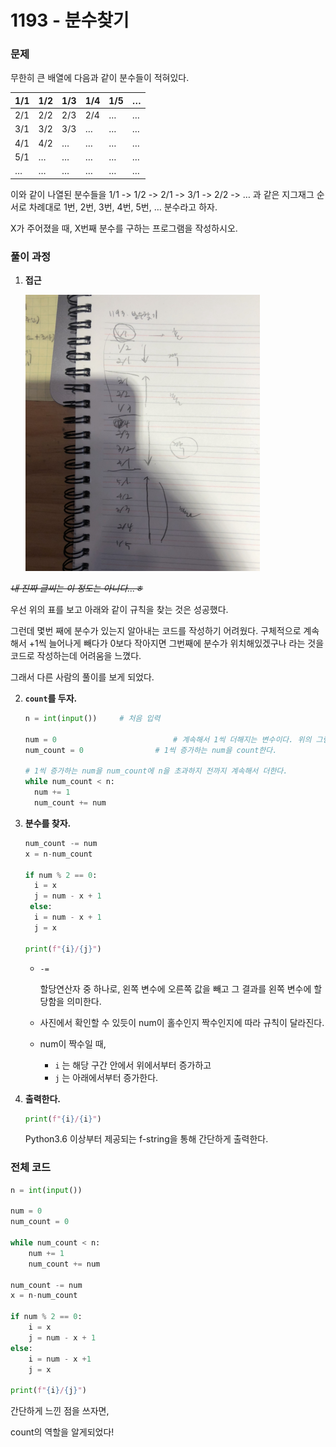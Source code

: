 # 1193 - 분수찾기

### 문제

무한히 큰 배열에 다음과 같이 분수들이 적혀있다.

| 1/1  | 1/2  | 1/3  | 1/4  | 1/5  | …    |
| ---- | ---- | ---- | ---- | ---- | ---- |
| 2/1  | 2/2  | 2/3  | 2/4  | …    | …    |
| 3/1  | 3/2  | 3/3  | …    | …    | …    |
| 4/1  | 4/2  | …    | …    | …    | …    |
| 5/1  | …    | …    | …    | …    | …    |
| …    | …    | …    | …    | …    | …    |

이와 같이 나열된 분수들을 1/1 -> 1/2 -> 2/1 -> 3/1 -> 2/2 -> … 과 같은 지그재그 순서로 차례대로 1번, 2번, 3번, 4번, 5번, … 분수라고 하자.

X가 주어졌을 때, X번째 분수를 구하는 프로그램을 작성하시오.



### 풀이 과정

1. **접근**

   <img src="../image/algorithm1.jpeg" alt="algorithm1" style="zoom:50%;" />

*~~내 진짜 글씨는 이 정도는 아니다...ㅎ~~*

우선 위의 표를 보고 아래와 같이 규칙을 찾는 것은 성공했다. 

그런데 몇번 째에 분수가 있는지 알아내는 코드를 작성하기 어려웠다. 구체적으로 계속해서 +1씩 늘어나게 빼다가 0보다 작아지면 그번째에 분수가 위치해있겠구나 라는 것을 코드로 작성하는데 어려움을 느꼈다. 

그래서 다른 사람의 풀이를 보게 되었다.

2. **`count`를 두자.**

   ```python
   n = int(input())		# 처음 입력
   
   num = 0							# 계속해서 1씩 더해지는 변수이다. 위의 그림에서 분수가 위치하는 구간의 num을 의미한다.
   num_count = 0				# 1씩 증가하는 num을 count한다.
   
   # 1씩 증가하는 num을 num_count에 n을 초과하지 전까지 계속해서 더한다.
   while num_count < n:
     num += 1
     num_count += num
   ```

3. **분수를 찾자.**

   ```python
   num_count -= num
   x = n-num_count
   
   if num % 2 == 0:
     i = x
     j = num - x + 1
    else:
     i = num - x + 1
     j = x
    
   print(f"{i}/{j}")
   ```

   - `-=`

     할당연산자 중 하나로, 왼쪽 변수에 오른쪽 값을 빼고 그 결과를 왼쪽 변수에 할당함을 의미한다.

   - 사진에서 확인할 수 있듯이 num이 홀수인지 짝수인지에 따라 규칙이 달라진다. 
   - num이 짝수일 때,
     - `i` 는 해당 구간 안에서 위에서부터 증가하고
     - `j` 는 아래에서부터 증가한다. 

4. **출력한다.**

   ```python
   print(f"{i}/{i}")
   ```

   Python3.6 이상부터 제공되는 f-string을 통해 간단하게 출력한다.



### 전체 코드

```python
n = int(input())

num = 0             
num_count = 0       

while num_count < n:
    num += 1
    num_count += num

num_count -= num  
x = n-num_count     

if num % 2 == 0:
    i = x
    j = num - x + 1
else:
    i = num - x +1
    j = x

print(f"{i}/{j}")
```



간단하게 느낀 점을 쓰자면,

count의 역할을 알게되었다! 